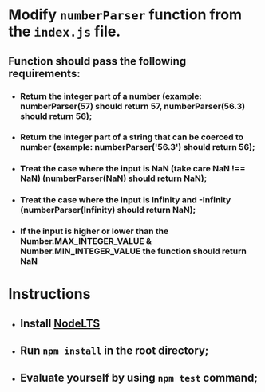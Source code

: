 # Modify `numberParser` function from the `index.js` file.
## Function should pass the following requirements: 
- ### Return the integer part of a number (example: numberParser(57) should return 57, numberParser(56.3) should return 56);
- ### Return the integer part of a string that can be coerced to number (example: numberParser('56.3') should return 56);
- ### Treat the case where the input is NaN (take care NaN !== NaN) (numberParser(NaN) should return NaN);
- ### Treat the case where the input is Infinity and -Infinity (numberParser(Infinity) should return NaN);
- ### If the input is higher or lower than the Number.MAX_INTEGER_VALUE & Number.MIN_INTEGER_VALUE the function should return NaN

# Instructions 
- ## Install [NodeLTS](https://nodejs.org/en/)
- ## Run `npm install` in the root directory;
- ## Evaluate yourself by using `npm test` command;